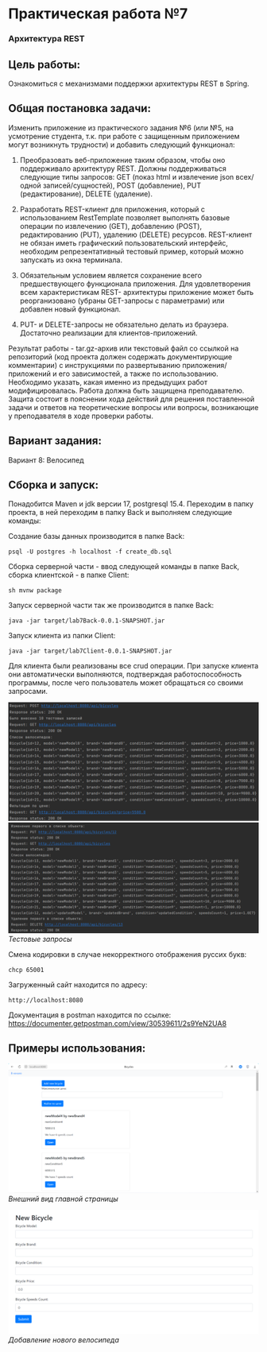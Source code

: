 # Практическая работа №7
### Архитектура REST
## Цель работы:
Ознакомиться с механизмами поддержки архитектуры REST в Spring.
## Общая постановка задачи:

Изменить приложение из практического задания №6 (или №5, на усмотрение студента, т.к. при работе с защищенным приложением могут возникнуть трудности) и добавить следующий функционал:

1) Преобразовать веб-приложение таким образом, чтобы оно поддерживало архитектуру REST. Должны поддерживаться следующие типы запросов: GET (показ html и извлечение json всех/одной записей/сущностей), POST (добавление), PUT (редактирование), DELETE (удаление).

2) Разработать REST-клиент для приложения, который с использованием RestTemplate позволяет выполнять базовые операции по извлечению (GET), добавлению (POST), редактированию (PUT), удалению (DELETE) ресурсов. REST-клиент не обязан иметь графический пользовательский интерфейс, необходим репрезентативный тестовый пример, который можно запускать из окна терминала.

3) Обязательным условием является сохранение всего предшествующего функционала приложения. Для удовлетворения всем характеристикам REST- архитектуры приложение может быть реорганизовано (убраны GET-запросы с параметрами) или добавлен новый функционал.

4) PUT- и DELETE-запросы не обязательно делать из браузера. Достаточно реализации для клиентов-приложений.

Результат работы - tar.gz-архив или текстовый файл со ссылкой на репозиторий (код проекта должен содержать документирующие комментарии) с инструкциями по развертыванию приложения/приложений и его зависимостей, а также по использованию. Необходимо указать, какая именно из предыдущих работ модифицировалась. Работа должна быть защищена преподавателю. Защита состоит в пояснении хода действий для решения поставленной задачи и ответов на теоретические вопросы или вопросы, возникающие у преподавателя в ходе проверки работы.

## Вариант задания:
Вариант 8: Велосипед

## Сборка и запуск:

Понадобится Maven и jdk версии 17, postgresql 15.4. Переходим в папку проекта, в ней переходим в папку Back и выполняем следующие команды:

Создание базы данных производится в папке Back:
```
psql -U postgres -h localhost -f create_db.sql
```
Сборка серверной части - ввод следующей команды в папке Back, сборка клиентской - в папке Client:
```
sh mvnw package
```
Запуск серверной части так же производится в папке Back:
```
java -jar target/lab7Back-0.0.1-SNAPSHOT.jar
```
Запуск клиента из папки Client:
```
java -jar target/lab7Client-0.0.1-SNAPSHOT.jar
```
Для клиента были реализованы все crud операции. При запуске клиента они автоматически выполняются, 
подтверждая работоспособность программы, после чего пользователь может обращаться со своими запросами.

![test.png](Screens/test.png)
![test2.png](Screens/test2.png)
_Тестовые запросы_

Смена кодировки в случае некорректного отображения руссих букв:
```
chcp 65001
```
Загруженный сайт находится по адресу:
```
http://localhost:8080
```
Документация в postman находится по ссылке:
https://documenter.getpostman.com/view/30539611/2s9YeN2UA8

## Примеры использования:
![appearance.png](Screens/appearance.png)
_Внешний вид главной страницы_

![adding.png](Screens/adding.png)
_Добавление нового велосипеда_


